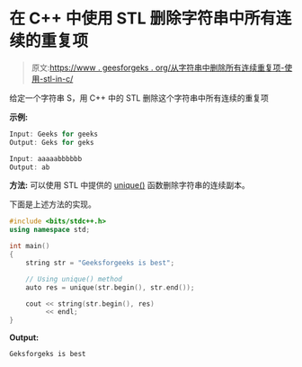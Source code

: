 # 在 C++ 中使用 STL 删除字符串中所有连续的重复项

> 原文:[https://www . geesforgeks . org/从字符串中删除所有连续重复项-使用-stl-in-c/](https://www.geeksforgeeks.org/remove-all-consecutive-duplicates-from-the-string-using-stl-in-c/)

给定一个字符串 S，用 C++ 中的 STL 删除这个字符串中所有连续的重复项

**示例:**

```cpp
Input: Geeks for geeks
Output: Geks for geks

Input: aaaaabbbbbb
Output: ab

```

**方法:**
可以使用 STL 中提供的 [unique()](https://www.geeksforgeeks.org/stdunique-in-cpp/) 函数删除字符串的连续副本。

下面是上述方法的实现。

```cpp
#include <bits/stdc++.h>
using namespace std;

int main()
{
    string str = "Geeksforgeeks is best";

    // Using unique() method
    auto res = unique(str.begin(), str.end());

    cout << string(str.begin(), res)
         << endl;
}
```

**Output:**

```cpp
Geksforgeks is best

```